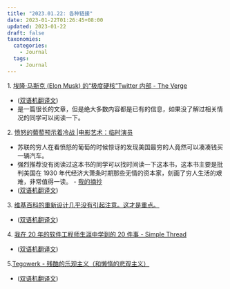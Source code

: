 ```yaml
---
title: "2023.01.22: 各种链接"
date: 2023-01-22T01:26:45+08:00
updated: 2023-01-22
draft: false
taxonomies:
  categories:
    - Journal
  tags:
    - Journal
---
```


1\. [埃隆·马斯克 (Elon Musk) 的“极度硬核”Twitter 内部 - The Verge](https://www.theverge.com/23551060/elon-musk-twitter-takeover-layoffs-workplace-salute-emoji)

- ([双语机翻译文](https://clip.owenyoung.com/2023/01/22/inside-elons-extremely-hardcore-twitter/))
- 是一篇很长的文章，但是绝大多数内容都是已有的信息，如果没了解过相关情况的同学可以阅读一下。

2\. [愤怒的葡萄预示着冷战 |电影艺术：临时演员](https://sites.psu.edu/comm150honors/2016/02/04/the-grapes-of-wraths-foreshadowing-of-the-cold-war/)

- 苏联的穷人在看愤怒的葡萄的时候惊讶的发现美国最穷的人竟然可以凑凑钱买一辆汽车。
- 强烈推荐没有阅读过这本书的同学可以找时间读一下这本书，这本书主要是批判美国在 1930 年代经济大萧条时期那些无情的资本家，刻画了穷人生活的艰难，非常值得一读。 - [我的摘抄](@/blog/books/the-grapes-of-wrath.md)
- ([双语机翻译文](https://clip.owenyoung.com/2023/01/20/the-grapes-of-wraths-foreshadowing-of-the-cold-war-the-art-of-cinema-extras/))

3\. [维基百科的重新设计几乎没有引起注意。这才是重点。](https://slate.com/technology/2023/01/wikipedia-redesign-vector-2022-skin.html)

- ([双语机翻译文](https://clip.owenyoung.com/2023/01/20/wikipedias-redesign-is-barely-noticeable-thats-the-point/))

4\. [我在 20 年的软件工程师生涯中学到的 20 件事 - Simple Thread](https://www.simplethread.com/20-things-ive-learned-in-my-20-years-as-a-software-engineer/)

- ([双语机翻译文](https://clip.owenyoung.com/2023/01/19/20-things-ive-learned-in-my-20-years-as-a-software-engineer/))

5\.[Tegowerk - 残酷的乐观主义（和懒惰的悲观主义）](https://tegowerk.eu/posts/cruel-optimism/)

- ([双语机翻译文](https://clip.owenyoung.com/2023/01/19/cruel-optimism-and-lazy-pessimism/))
